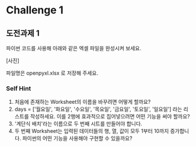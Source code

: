 # Challenge 1

## 도전과제 1

파이썬 코드를 사용해 아래와 같은 엑셀 파일을 완성시켜 보세요.

[사진]

파일명은 openpyxl.xlsx 로 저장해 주세요.


###  Self Hint

1. 처음에 존재하는 Worksheet의 이름을 바꾸려면 어떻게 할까요?
2. days = ['월요일', '화요일', '수요일', '목요일', '금요일', '토요일', '일요일'] 라는 리스트를 작성하세요.
               이를 2행에 효과적으로 집어넣으려면 어떤 기능을 써야 할까요?
3. '계단식 배치'라는 이름으로 두 번째 시트를 만들어야 합니다.
4. 두 번째 Worksheet는 입력된 데이터들의 행, 열, 값이 모두 1부터 10까지 증가합니다. 파이썬의 어떤 기능을 사용해야 구현할 수 있을까요?
